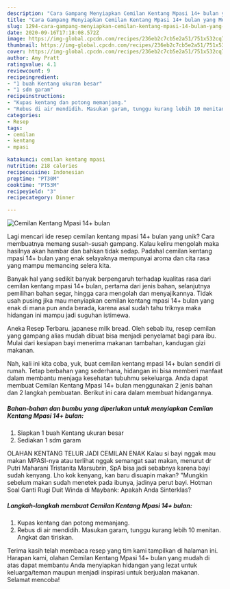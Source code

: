 ```yaml
---
description: "Cara Gampang Menyiapkan Cemilan Kentang Mpasi 14+ bulan yang Menggugah Selera"
title: "Cara Gampang Menyiapkan Cemilan Kentang Mpasi 14+ bulan yang Menggugah Selera"
slug: 1294-cara-gampang-menyiapkan-cemilan-kentang-mpasi-14-bulan-yang-menggugah-selera
date: 2020-09-16T17:18:08.572Z
image: https://img-global.cpcdn.com/recipes/236eb2c7cb5e2a51/751x532cq70/cemilan-kentang-mpasi-14-bulan-foto-resep-utama.jpg
thumbnail: https://img-global.cpcdn.com/recipes/236eb2c7cb5e2a51/751x532cq70/cemilan-kentang-mpasi-14-bulan-foto-resep-utama.jpg
cover: https://img-global.cpcdn.com/recipes/236eb2c7cb5e2a51/751x532cq70/cemilan-kentang-mpasi-14-bulan-foto-resep-utama.jpg
author: Amy Pratt
ratingvalue: 4.1
reviewcount: 9
recipeingredient:
- "1 buah Kentang ukuran besar"
- "1 sdm garam"
recipeinstructions:
- "Kupas kentang dan potong memanjang."
- "Rebus di air mendidih. Masukan garam, tunggu kurang lebih 10 menitan. Angkat dan tiriskan."
categories:
- Resep
tags:
- cemilan
- kentang
- mpasi

katakunci: cemilan kentang mpasi 
nutrition: 218 calories
recipecuisine: Indonesian
preptime: "PT30M"
cooktime: "PT53M"
recipeyield: "3"
recipecategory: Dinner

---
```



![Cemilan Kentang Mpasi 14+ bulan](https://img-global.cpcdn.com/recipes/236eb2c7cb5e2a51/751x532cq70/cemilan-kentang-mpasi-14-bulan-foto-resep-utama.jpg)

Lagi mencari ide resep cemilan kentang mpasi 14+ bulan yang unik? Cara membuatnya memang susah-susah gampang. Kalau keliru mengolah maka hasilnya akan hambar dan bahkan tidak sedap. Padahal cemilan kentang mpasi 14+ bulan yang enak selayaknya mempunyai aroma dan cita rasa yang mampu memancing selera kita.

Banyak hal yang sedikit banyak berpengaruh terhadap kualitas rasa dari cemilan kentang mpasi 14+ bulan, pertama dari jenis bahan, selanjutnya pemilihan bahan segar, hingga cara mengolah dan menyajikannya. Tidak usah pusing jika mau menyiapkan cemilan kentang mpasi 14+ bulan yang enak di mana pun anda berada, karena asal sudah tahu triknya maka hidangan ini mampu jadi suguhan istimewa.

Aneka Resep Terbaru. japanese milk bread. Oleh sebab itu, resep cemilan yang gampang alias mudah dibuat bisa menjadi penyelamat bagi para ibu. Mulai dari kesiapan bayi menerima makanan tambahan, kandugan gizi makanan.


Nah, kali ini kita coba, yuk, buat cemilan kentang mpasi 14+ bulan sendiri di rumah. Tetap berbahan yang sederhana, hidangan ini bisa memberi manfaat dalam membantu menjaga kesehatan tubuhmu sekeluarga. Anda dapat membuat Cemilan Kentang Mpasi 14+ bulan menggunakan 2 jenis bahan dan 2 langkah pembuatan. Berikut ini cara dalam membuat hidangannya.

<!--inarticleads1-->

##### Bahan-bahan dan bumbu yang diperlukan untuk menyiapkan Cemilan Kentang Mpasi 14+ bulan:

1. Siapkan 1 buah Kentang ukuran besar
1. Sediakan 1 sdm garam


OLAHAN KENTANG TELUR JADI CEMILAN ENAK Kalau si bayi nggak mau makan MPASI-nya atau terlihat nggak semangat saat makan, menurut dr Putri Maharani Tristanita Marsubrin, SpA bisa jadi sebabnya karena bayi sudah kenyang. Lho kok kenyang, kan baru disuapin makan? &#34;Mungkin sebelum makan sudah menetek pada ibunya, jadinya perut bayi. Hotman Soal Ganti Rugi Duit Winda di Maybank: Apakah Anda Sinterklas? 

<!--inarticleads2-->

##### Langkah-langkah membuat Cemilan Kentang Mpasi 14+ bulan:

1. Kupas kentang dan potong memanjang.
1. Rebus di air mendidih. Masukan garam, tunggu kurang lebih 10 menitan. Angkat dan tiriskan.




Terima kasih telah membaca resep yang tim kami tampilkan di halaman ini. Harapan kami, olahan Cemilan Kentang Mpasi 14+ bulan yang mudah di atas dapat membantu Anda menyiapkan hidangan yang lezat untuk keluarga/teman maupun menjadi inspirasi untuk berjualan makanan. Selamat mencoba!
